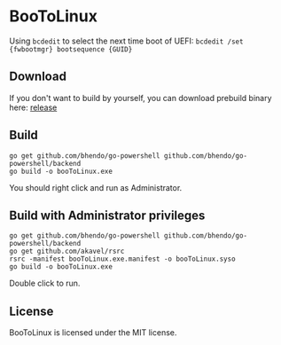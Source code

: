 # BooToLinux
Using `bcdedit` to select the next time boot of UEFI: ```bcdedit /set {fwbootmgr} bootsequence {GUID}```

## Download
If you don't want to build by yourself, you can download prebuild binary here: [release](https://github.com/chengxuncc/booToLinux/releases)

## Build 
```dos
go get github.com/bhendo/go-powershell github.com/bhendo/go-powershell/backend
go build -o booToLinux.exe
```
You should right click and run as Administrator.

## Build with Administrator privileges
```dos
go get github.com/bhendo/go-powershell github.com/bhendo/go-powershell/backend
go get github.com/akavel/rsrc
rsrc -manifest booToLinux.exe.manifest -o booToLinux.syso
go build -o booToLinux.exe
```
Double click to run.

## License
BooToLinux is licensed under the MIT license.

